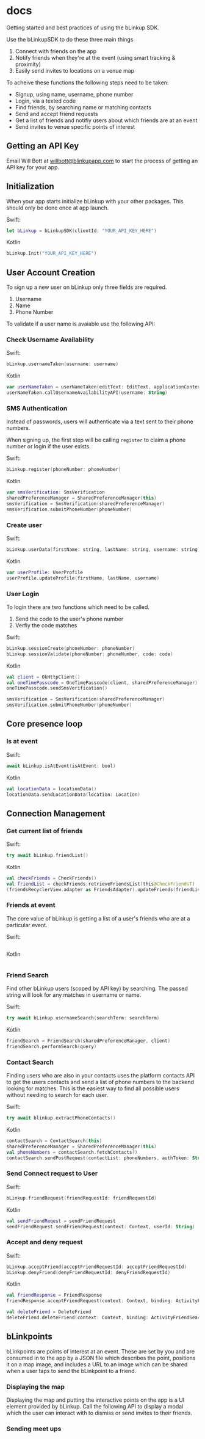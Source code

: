 # docs

Getting started and best practices of using the bLinkup SDK.

Use the bLinkupSDK to do these three main things

1. Connect with friends on the app
2. Notify friends when they're at the event (using smart tracking & proximity)
3. Easily send invites to locations on a venue map

To acheive these functions the following steps need to be taken:

- Signup, using name, username, phone number
- Login, via a texted code
- Find friends, by searching name or matching contacts
- Send and accept friend requests
- Get a list of friends and notifiy users about which friends are at an event
- Send invites to venue specific points of interest

## Getting an API Key

Email Will Bott at [willbott@blinkupapp.com](mailto:willbott@blinkupapp.com) to start the process of getting an API key for your app.

## Initialization

When your app starts initialize bLinkup with your other packages. This should only be done once at app launch.

Swift:

```swift
let bLinkup = bLinkupSDK(clientId: "YOUR_API_KEY_HERE")
```

Kotlin

```kotlin
bLinkup.Init("YOUR_API_KEY_HERE")
```

## User Account Creation

To sign up a new user on bLinkup only three fields are required.

1. Username
2. Name
3. Phone Number

To validate if a user name is avaiable use the following API:

### Check Username Availability

Swift:

```swift
bLinkup.usernameTaken(username: username)
```

Kotlin

```kotlin
var userNameTaken = userNameTaken(editText: EditText, applicationContext: Context)
userNameTaken.callUsernameAvailabilityAPI(username: String)

```

### SMS Authentication

Instead of passwords, users will authenticate via a text sent to their phone numbers.

When signing up, the first step will be calling `register` to claim a phone number or login if the user exists.

Swift:

```swift
bLinkup.register(phoneNumber: phoneNumber)
```

Kotlin

```kotlin
var smsVerification: SmsVerification
sharedPreferenceManager = SharedPreferenceManager(this)
smsVerification = SmsVerification(sharedPreferenceManager)
smsVerification.submitPhoneNumber(phoneNumber)
```

### Create user

Swift:

```swift
bLinkup.userData(firstName: string, lastName: string, username: string)
```

Kotlin

```kotlin
var userProfile: UserProfile
userProfile.updateProfile(firstName, lastName, username)
```

### User Login

To login there are two functions which need to be called.

1. Send the code to the user's phone number
2. Verfiy the code matches

Swift:

```swift
bLinkup.sessionCreate(phoneNumber: phoneNumber)
bLinkup.sessionValidate(phoneNumber: phoneNumber, code: code)
```

Kotlin

```kotlin
val client = OkHttpClient()
val oneTimePasscode = OneTimePasscode(client, sharedPreferenceManager)
oneTimePasscode.sendSmsVerification()

smsVerification = SmsVerification(sharedPreferenceManager)
smsVerification.submitPhoneNumber(phoneNumber)
```

## Core presence loop

### Is at event

Swift:

```swift
await bLinkup.isAtEvent(isAtEvent: bool)
```

Kotlin

```kotlin
val locationData = locationData()
locationData.sendLocationData(location: Location)
```

## Connection Management

### Get current list of friends

Swift:

```swift
try await bLinkup.friendList()
```

Kotlin

```kotlin
val checkFriends = CheckFriends()
val friendList = checkFriends.retrieveFriendsList(this@CheckFriendsT)
(friendsRecyclerView.adapter as FriendsAdapter).updateFriends(friendList)
```

### Friends at event

The core value of bLinkup is getting a list of a user's friends who are at a particular event.

Swift:

```swift

```

Kotlin

```kotlin

```

### Friend Search

Find other bLinkup users (scoped by API key) by searching. The passed string will look for any matches in username or name.

Swift:

```swift
try await bLinkup.usernameSearch(searchTerm: searchTerm)
```

Kotlin

```kotlin
friendSearch = FriendSearch(sharedPreferenceManager, client)
friendSearch.performSearch(query)
```

### Contact Search

Finding users who are also in your contacts uses the platform contacts API to get the users contacts and send a list of phone numbers to the backend looking for matches. This is the easiest way to find all possible users without needing to search for each user.

Swift:

```swift
try await blinkup.extractPhoneContacts()
```

Kotlin

```kotlin
contactSearch = ContactSearch(this)
sharedPreferenceManager = SharedPreferenceManager(this)
val phoneNumbers = contactSearch.fetchContacts()
contactSearch.sendPostRequest(contactList: phoneNumbers, authToken: String)

```

### Send Connect request to User

Swift:

```swift
bLinkup.friendRequest(friendRequestId: friendRequestId)
```

Kotlin

```kotlin
val sendFriendReqest = sendFriendRequest
sendFriendRequest.sendFriendRequest(context: Context, userId: String) : Boolean
```

### Accept and deny request

Swift:

```swift
bLinkup.acceptFriend(acceptFriendRequestId: acceptFriendRequestId)
bLinkup.denyFriend(denyFriendRequestId: denyFriendRequestId)
```

Kotlin

```kotlin
val friendResponse = FriendResponse
friendResponse.acceptFriendRequest(context: Context, binding: ActivityFriendSearchBinding)

val deleteFriend = DeleteFriend
deleteFriend.deleteFriend(context: Context, binding: ActivityFriendSearchBinding)

```

## bLinkpoints

bLinkpoints are points of interest at an event. These are set by you and are consumed in to the app by a JSON file which describes the point, positions it on a map image, and includes a URL to an image which can be shared when a user taps to send the bLinkpoint to a friend.

### Displaying the map

Displaying the map and putting the interactive points on the app is a UI element provided by bLinkup. Call the following API to display a modal  which the user can interact with to dismiss or send invites to their friends.

### Sending meet ups

